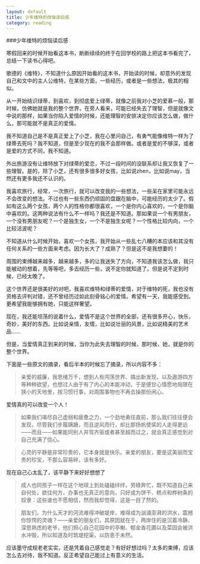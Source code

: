 ```yaml
---
layout: default
title: 少年维特的烦恼读后感
category: reading
---
```


###少年维特的烦恼读后感

寒假回来的时候开始看这本书，断断续续的终于在回学校的路上把这本书看完了，总结一下读书心得吧。

歌德的《维特》，不知道什么原因开始看的这本书，开始读的时候，却意外的发现自己和文中的主人公维特，在某些方面，一些经历，或者是一些想法，极其的相似。

从一开始结识绿蒂，到喜欢，到彻底爱上绿蒂，就像之前我对小芝的爱慕一般，那时候，仿佛她就是我的整个世界，在旁人看来，可能已经失去了理智，但是就像文中说的那样，如果当你陷入爱情的时候，还能理智的安排决定你应该怎么做，做什么，那可能就不是真正的爱情。

我不知道自己是不是真正爱上了小芝，我在心里问自己，有勇气能像维特一样为了绿蒂去死吗？我不知道，但是至少现在的我不会那样做。或者是爱的不够深，或者是爱的方式不同，我不知道。

外出旅游没有让维特放下对绿蒂的爱恋，不过一段时间的没联系却让我又恢复了一些理智。是的，除了小芝，还有很多很多好女孩，比如说zhen，比如说may，当然还有更多我还不认识的。

我喜欢旅行，经常，一次旅行，就可以改变我的一些想法，一些呆在家里可能永远不会改变的想法。不过也有一些东西仍顽固的盘踞在脑中，可能经历的太少了。假如有这么两个女孩，两个人的性格你都很喜欢，一个是你内心喜欢的，一个是你脑中喜欢的。这两种说法有什么不一样吗？我还是不知道。那如果说一个有男朋友，一个没有男朋友呢？一个是独生女，一个不是独生女呢？一个性格比较内向，一个比较活波呢？

不知道从什么时候开始，喜欢一个女孩，我开始从一些乱七八糟的本应该和其没有任何关系的一些方面来考虑。因为长大了？成熟了？但是这不是我想要的！

周围的束缚越来越多，越来越多，多的让我迷失了方向，不知道我该怎么做，我只能被动的想着，先等等吧，多去经历一些，说不定你就知道了。但是说不定到时候，已经太晚了。

这个世界还是很美好的对吧，我喜欢维特和绿蒂的爱情，对于维特的死，我也没有资格去评判对错，还不曾经历过如此刻骨铭心的爱情。希望有一天，我能感受到。更希望我能够拥有她，只能这样奢望。

现在，我还能坦荡的说着什么，爱情不是这个世界的全部，还有很多开心，快乐，奇妙，美好的东西。比如说亲情，友情，比如说壮丽的风景，比如说精美的艺术品……

但是，当爱情真正到来的时候，当你为此失去理智的时候，那时候，她，就是你的整个世界。

下面是一些原文的摘录，看后半本的时候忘了摘录，所以内容不多：

> 亲爱的威廉，我思绪万千，想到人有闯荡世界、搞出新发现，以及遨游四方等种种欲望，也想过人由于有了内心的本能冲动，于是便甘心情愿地局限在狭小的天地里，按习惯行事，对周围事物也不再去操那份闲心。

爱情真的可以改变一个人！

> 如果我们竭尽自己虚弱和疲惫之力，一个劲地勇往直前，那么我们往往便会发现，尽管我们步履蹒跚，而且逆风而行，却比那扬帆使桨的人走得更远——而且——如果能同别人并驾齐驱或者甚至超而过之，就会真正感觉到对自己充满了信心。

> 心灵的平静是非常珍贵的，它本身就是快乐。亲爱的朋友，要是这美丽而宝贵的珍宝，不那么容易碎，该有多好。

现在自己心太乱了，该平静下来好好想想了

> 成人也同孩子一样在这个地球上到处磕磕绊绊，劳碌奔忙，既不知道自己来自何处，欲往何方，办事也无真正的意向，只好成为饼干、糕点和桦树条的奴隶：这些谁也不愿相信，然而我却觉得，这是一目了然的。

> 朋友们，为什么天才的河流难得冲破堤岸，难得成为汹涌澎湃的洪水，震撼你惊愕的灵魂？——亲爱的朋友们，其原因就在于，两岸住的是沉着冷静、深思熟虑的老爷，他们担心自己花园中的亭榭、郁金香花圃以及菜园会被洪水冲毁，所以知道及时筑堤挖渠，以防患于未然。

应该墨守成规老老实实，还是凭着自己感觉走？有好好想过吗？太多的束缚，应该怎么去对待，我不知道。反正希望自己能过上有意义的生活。

